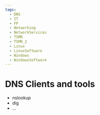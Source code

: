 ```yaml
---
tags:
  - DNS
  - IT
  - FP
  - Networking
  - NetworkServices
  - TSMR
  - TSMR_2
  - Linux
  - LinuxSoftware
  - Windows
  - WindowsSoftware
---
```

# DNS Clients and tools
- nslookup
- dig
- ...

